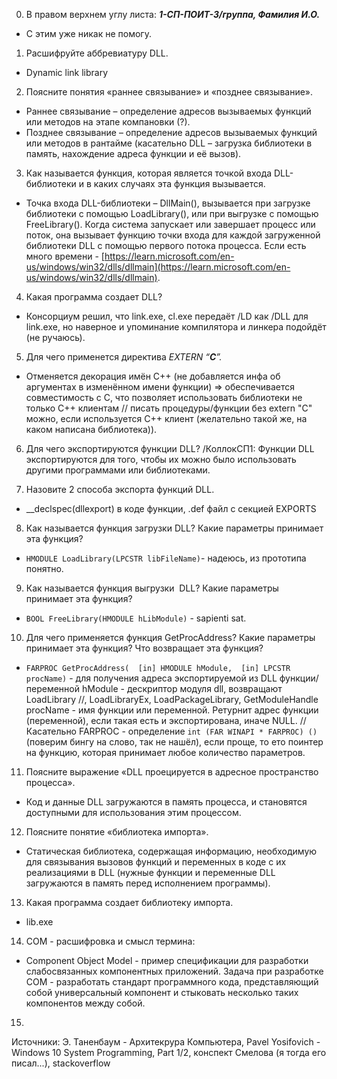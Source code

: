 0. В правом верхнем углу листа:
**_1-СП-ПОИТ-3/группа, Фамилия И.О._**
- С этим уже никак не помогу.

 1. Расшифруйте аббревиатуру DLL.
- Dynamic link library

2. Поясните понятия «раннее связывание» и «позднее связывание».
- Раннее связывание – определение адресов вызываемых функций или методов на этапе компановки (?).
- Позднее связывание – определение адресов вызываемых функций или методов в рантайме (касательно DLL – загрузка библиотеки в память, нахождение адреса функции и её вызов).

3. Как называется функция, которая является точкой входа DLL-библиотеки и в каких случаях эта функция вызывается.
- Точка входа DLL-библиотеки – DllMain(), вызывается при загрузке библиотеки с помощью LoadLibrary(), или при выгрузке с помощью FreeLibrary(). Когда система запускает или завершает процесс или поток, она вызывает функцию точки входа для каждой загруженной библиотеки DLL с помощью первого потока процесса. Eсли есть много времени - [https://learn.microsoft.com/en-us/windows/win32/dlls/dllmain](https://learn.microsoft.com/en-us/windows/win32/dlls/dllmain).

4. Какая программа создает DLL?
- Консорциум решил, что link.exe, cl.exe передаёт /LD как /DLL для link.exe, но наверное и упоминание компилятора и линкера подойдёт (не ручаюсь).

5. Для чего применется директива _EXTERN_ _“__C__”._
- Отменяется декорация имён С++ (не добавляется инфа об аргументах в изменённом имени функции) => обеспечивается совместимость с С, что позволяет использовать библиотеки не только C++ клиентам
// писать процедуры/функции без extern "C" можно, если используется C++ клиент (желательно такой же, на каком написана библиотека)).

6. Для чего экспортируются функции DLL?
/КоллокСП1: Функции DLL экспортируются для того, чтобы их можно было использовать другими программами или библиотеками.

7. Назовите 2 способа экспорта функций DLL.
- __declspec(dllexport) в коде функции, .def файл с секцией EXPORTS

8. Как называется функция загрузки DLL? Какие параметры принимает эта функция?
- ```HMODULE LoadLibrary(LPCSTR libFileName)```- надеюсь, из прототипа понятно.

9. Как называется функция выгрузки  DLL? Какие параметры принимает эта функция?
- ```BOOL FreeLibrary(HMODULE hLibModule)``` - sapienti sat.

10. Для чего применяется функция GetProcAddress? Какие параметры принимает эта функция? Что возвращает эта функция?
- ```FARPROC GetProcAddress(  [in] HMODULE hModule,  [in] LPCSTR procName)``` - для получения адреса экспортируемой из DLL функции/переменной
hModule - дескриптор модуля dll, возвращают LoadLibrary //, LoadLibraryEx, LoadPackageLibrary, GetModuleHandle
procName - имя функции или переменной.
Ретурнит адрес функции (переменной), если такая есть и экспортирована, иначе NULL.
// Касательно FARPROC - определение ```int (FAR WINAPI * FARPROC) ()``` (поверим бингу на слово, так не нашёл), если проще, то ето поинтер на функцию, которая принимает любое количество параметров.

11. Поясните выражение «DLL проецируется в адресное пространство процесса».
- Код и данные DLL загружаются в память процесса, и становятся доступными для использования этим процессом.

12. Поясните понятие «библиотека импорта».
- Статическая библиотека, содержащая информацию, необходимую для связывания вызовов функций и переменных в коде с их реализациями в DLL (нужные функции и переменные DLL загружаются в память перед исполнением программы).

13. Какая программа создает библиотеку импорта.
- lib.exe
    
14. COM - расшифровка и смысл термина:
 - Component Object Model - пример спецификации для разработки слабосвязанных компонентных приложений. Задача при разработке COM - разработать стандарт программного кода, представляющий собой универсальный компонент и стыковать несколько таких компонентов между собой.
15. 

Источники: Э. Таненбаум - Архитекрура Компьютера, Pavel Yosifovich - Windows 10 System Programming, Part 1/2, конспект Смелова (я тогда его писал...), stackoverflow

